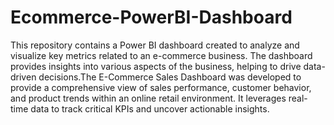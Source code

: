 # Ecommerce-PowerBI-Dashboard

This repository contains a Power BI dashboard created to analyze and visualize key metrics related to an e-commerce business. The dashboard provides insights into various aspects of the business, helping to drive data-driven decisions.The E-Commerce Sales Dashboard was developed to provide a comprehensive view of sales performance, customer behavior, and product trends within an online retail environment. It leverages real-time data to track critical KPIs and uncover actionable insights.
